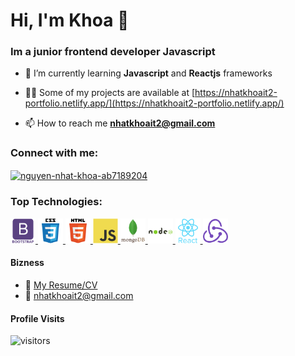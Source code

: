 <h1 align="left">Hi, I'm Khoa 👋</h1>
<h3 align="left">Im a junior frontend developer Javascript</h3>

- 🌱 I’m currently learning **Javascript** and **Reactjs** frameworks

- 👨‍💻 Some of my projects are available at [https://nhatkhoait2-portfolio.netlify.app/](https://nhatkhoait2-portfolio.netlify.app/)

- 📫 How to reach me **nhatkhoait2@gmail.com**

<h3 align="left">Connect with me:</h3>
<p align="left">
<a href="https://linkedin.com/in/nguyen-nhat-khoa-ab7189204" target="blank"><img align="center" src="https://raw.githubusercontent.com/rahuldkjain/github-profile-readme-generator/master/src/images/icons/Social/linked-in-alt.svg" alt="nguyen-nhat-khoa-ab7189204" height="30" width="40" /></a>
</p>

<h3 align="left">Top Technologies:</h3>
<p align="left"> 
<a href="https://getbootstrap.com" target="_blank"> 
<img src="https://raw.githubusercontent.com/devicons/devicon/master/icons/bootstrap/bootstrap-plain-wordmark.svg" alt="bootstrap" width="40" height="40"/> </a> <a href="https://www.w3schools.com/css/" target="_blank">
 <img src="https://raw.githubusercontent.com/devicons/devicon/master/icons/css3/css3-original-wordmark.svg" alt="css3" width="40" height="40"/> </a> <a href="https://expressjs.com" target="_blank"> 
  </a> 
  <a href="https://www.w3.org/html/" target="_blank">
   <img src="https://raw.githubusercontent.com/devicons/devicon/master/icons/html5/html5-original-wordmark.svg" alt="html5" width="40" height="40"/> </a> <a href="https://developer.mozilla.org/en-US/docs/Web/JavaScript" target="_blank"> 
   <img src="https://raw.githubusercontent.com/devicons/devicon/master/icons/javascript/javascript-original.svg" alt="javascript" width="40" height="40"/> </a> <a href="https://www.mongodb.com/" target="_blank"> 
   <img src="https://raw.githubusercontent.com/devicons/devicon/master/icons/mongodb/mongodb-original-wordmark.svg" alt="mongodb" width="40" height="40"/> </a> <a href="https://nodejs.org" target="_blank"> 
   <img src="https://raw.githubusercontent.com/devicons/devicon/master/icons/nodejs/nodejs-original-wordmark.svg" alt="nodejs" width="40" height="40"/> </a> <a href="https://reactjs.org/" target="_blank"> 
   <img src="https://raw.githubusercontent.com/devicons/devicon/master/icons/react/react-original-wordmark.svg" alt="react" width="40" height="40"/> </a> <a href="https://redux.js.org" target="_blank"> 
   <img src="https://raw.githubusercontent.com/devicons/devicon/master/icons/redux/redux-original.svg" alt="redux" width="40" height="40"/> 
   </a> 
   </p>


#### Bizness
- :paperclip: [My Resume/CV](https://github.com/nhatkhoa112/nhatkhoa112/blob/master/resumes/Resume.pdf)
- :email: nhatkhoait2@gmail.com


#### Profile Visits 

![visitors](https://visitor-badge.glitch.me/badge?page_id=nhatkhoa112.nhatkhoa112)
